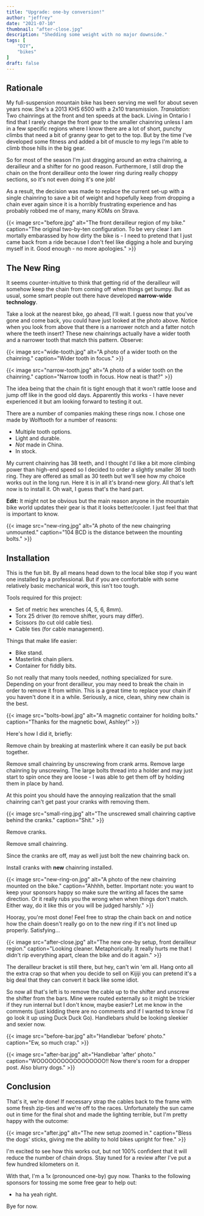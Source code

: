 ```yaml
---
title: "Upgrade: one-by conversion!"
author: "jeffrey"
date: "2021-07-10"
thumbnail: "after-close.jpg"
description: "Shedding some weight with no major downside."
tags: [
    "DIY",
    "bikes"
]
draft: false
---
```


## Rationale

My full-suspension mountain bike has been serving me well for about seven years now. She's a 2013 KHS 6500 with a 2x10 transmission. *Translation:* Two chainrings at the front and ten speeds at the back. Living in Ontario I find that I rarely change the front gear to the smaller chainring unless I am in a few specific regions where I know there are a lot of short, punchy climbs that need a bit of granny gear to get to the top. But by the time I've developed some fitness and added a bit of muscle to my legs I'm able to climb those hills in the big gear.

So for most of the season I'm just dragging around an extra chainring, a derailleur and a shifter for no good reason. Furthermore, I still drop the chain on the front derailleur onto the lower ring during really choppy sections, so it's not even doing it's one job!

As a result, the decision was made to replace the current set-up with a single chainring to save a bit of weight and hopefully keep from dropping a chain ever again since it is a horribly frustrating experience and has probably robbed me of many, many KOMs on Strava.

{{< image src="before.jpg" alt="The front derailleur region of my bike." caption="The original two-by-ten configuration. To be very clear I am mortally embarassed by how dirty the bike is - I need to pretend that I just came back from a ride because I don't feel like digging a hole and burying myself in it. Good enough - no more apologies." >}}

## The New Ring

It seems counter-intuitive to think that getting rid of the derailleur will somehow keep the chain from coming off when things get bumpy. But as usual, some smart people out there have developed **narrow-wide technology**.

Take a look at the nearest bike, go ahead, I'll wait. I guess now that you've gone and come back, you could have just looked at the photo above. Notice when you look from above that there is a narrower notch and a fatter notch where the teeth insert? These new chainrings actually have a wider tooth and a narrower tooth that match this pattern. Observe:

{{< image src="wide-tooth.jpg" alt="A photo of a wider tooth on the chainring." caption="Wider tooth in focus." >}}

{{< image src="narrow-tooth.jpg" alt="A photo of a wider tooth on the chainring." caption="Narrow tooth in focus. How neat is that?" >}}

The idea being that the chain fit is tight enough that it won't rattle loose and jump off like in the good old days. Apparently this works - I have never experienced it but am looking forward to testing it out.

There are a number of companies making these rings now. I chose one made by Wolftooth for a number of reasons:

- Multiple tooth options.
- Light and durable.
- *Not* made in China.
- In stock.

My current chainring has 38 teeth, and I thought I'd like a bit more climbing power than high-end speed so I decided to order a slightly smaller 36 tooth ring. They are offered as small as 30 teeth but we'll see how my choice works out in the long run. Here it is in all it's brand-new glory. All that's left now is to install it. Oh wait, I guess that's the hard part.

**Edit:** It might not be obvious but the main reason anyone in the mountain bike world updates their gear is that it looks better/cooler. I just feel that that is important to know.

{{< image src="new-ring.jpg" alt="A photo of the new chaingring unmounted." caption="104 BCD is the distance between the mounting bolts." >}}

## Installation

This is the fun bit. By all means head down to the local bike stop if you want one installed by a professional. But if you are comfortable with some relatively basic mechanical work, this isn't too tough.

Tools required for this project:
- Set of metric hex wrenches (4, 5, 6, 8mm).
- Torx 25 driver (to remove shifter, yours may differ).
- Scissors (to cut old cable ties).
- Cable ties (for cable management).

Things that make life easier:
- Bike stand.
- Masterlink chain pliers.
- Container for fiddly bits.

So not really that many tools needed, nothing specialized for sure. Depending on your front derailleur, you may need to break the chain in order to remove it from within. This is a great time to replace your chain if you haven't done it in a while. Seriously, a nice, clean, shiny new chain is the best.

{{< image src="bolts-bowl.jpg" alt="A magnetic container for holding bolts." caption="Thanks for the magnetic bowl, Ashley!" >}}

Here's how I did it, briefly:

Remove chain by breaking at masterlink where it can easily be put back together.

Remove small chainring by unscrewing from crank arms. Remove large chainring by unscrewing. The large bolts thread into a holder and may just start to spin once they are loose - I was able to get them off by holding them in place by hand.

At this point you should have the annoying realization that the small chainring can't get past your cranks with removing them.

{{< image src="small-ring.jpg" alt="The unscrewed small chainring captive behind the cranks." caption="Shit." >}}

Remove cranks.

Remove small chainring.

Since the cranks are off, may as well just bolt the new chainring back on.

Install cranks with **new** chainring installed.

{{< image src="new-ring-on.jpg" alt="A photo of the new chainring mounted on the bike." caption="Ahhhh, better. Important note: you want to keep your sponsors happy so make sure the writing all faces the same direction. Or it really rubs you the wrong when when things don't match. Either way, do it like this or you will be judged harshly." >}}

Hooray, you're most done! Feel free to strap the chain back on and notice how the chain doesn't really go on to the new ring if it's not lined up properly. Satisfying...

{{< image src="after-close.jpg" alt="The new one-by setup, front derailleur region." caption="Looking cleaner. Metaphorically. It really hurts me that I didn't rip everything apart, clean the bike and do it again." >}}

The derailleur bracket is still there, but hey, can't win 'em all. Hang onto all the extra crap so that when you decide to sell on Kijiji you can pretend it's a big deal that they can convert it back like some idiot.

So now all that's left is to remove the cable up to the shifter and unscrew the shifter from the bars. Mine were routed externally so it might be trickier if they run internal but I don't know, maybe easier? Let me know in the comments (just kidding there are no comments and if I wanted to know I'd go look it up using Duck Duck Go). Handlebars shuld be looking sleekier and sexier now.

{{< image src="before-bar.jpg" alt="Handlebar 'before' photo." caption="Ew, so much crap." >}}

{{< image src="after-bar.jpg" alt="Handlebar 'after' photo." caption="WOOOOOOOOOOOOOOOOO!! Now there's room for a dropper post. Also blurry dogs." >}}


## Conclusion

That's it, we're done! If necessary strap the cables back to the frame with some fresh zip-ties and we're off to the races. Unfortunately the sun came out in time for the final shot and made the lighting terrible, but I'm pretty happy with the outcome:

{{< image src="after.jpg" alt="The new setup zoomed in." caption="Bless the dogs' sticks, giving me the ability to hold bikes upright for free." >}}

I'm excited to see how this works out, but not 100% confident that it will reduce the number of chain drops. Stay tuned for a review after I've put a few hundred kilometers on it.

With that, I'm a 1x (pronounced one-by) guy now. Thanks to the following sponsors for tossing me some free gear to help out:
 
 - ha ha yeah right.

 Bye for now.